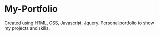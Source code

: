 # My-Portfolio
Created using HTML, CSS, Javascript, Jquery.
Personal portfolio to show my projects and skills.
